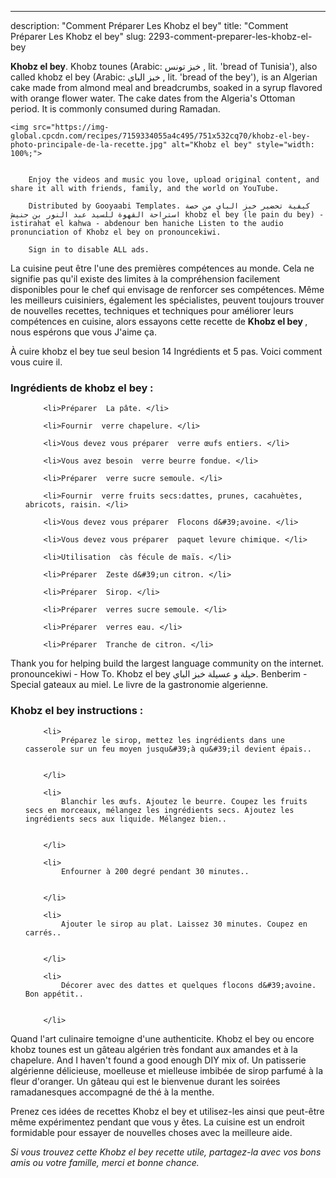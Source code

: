 ---
description: "Comment Préparer Les Khobz el bey"
title: "Comment Préparer Les Khobz el bey"
slug: 2293-comment-preparer-les-khobz-el-bey

<p>
	<strong>Khobz el bey</strong>. 
	Khobz tounes (Arabic: خبز تونس ‎, lit. &#39;bread of Tunisia&#39;), also called khobz el bey (Arabic: خبز الباي ‎, lit. &#39;bread of the bey&#39;), is an Algerian cake made from almond meal and breadcrumbs, soaked in a syrup flavored with orange flower water. The cake dates from the Algeria&#39;s Ottoman period. It is commonly consumed during Ramadan.
</p>
<p>
	
	<img src="https://img-global.cpcdn.com/recipes/7159334055a4c495/751x532cq70/khobz-el-bey-photo-principale-de-la-recette.jpg" alt="Khobz el bey" style="width: 100%;">
	
	
		Enjoy the videos and music you love, upload original content, and share it all with friends, family, and the world on YouTube.
	
		Distributed by Gooyaabi Templates. كيفية تحضير خبز الباي من حصة استراحة القهوة للسيد عبد النور بن حنيش khobz el bey (le pain du bey) - istirahat el kahwa - abdenour ben haniche Listen to the audio pronunciation of Khobz el bey on pronouncekiwi.
	
		Sign in to disable ALL ads.
	
</p>

La cuisine peut être l'une des premières compétences au monde. Cela ne signifie pas qu'il existe des limites à la compréhension facilement disponibles pour le chef qui envisage de renforcer ses compétences. Même les meilleurs cuisiniers, également les spécialistes, peuvent toujours trouver de nouvelles recettes, techniques et techniques pour améliorer leurs compétences en cuisine, alors essayons cette recette de <strong> Khobz el bey </strong>, nous espérons que vous J'aime ça.

<!--inarticleads1-->

À cuire khobz el bey tue seul besion 14 Ingrédients et 5 pas. Voici comment vous cuire il.

<h3>Ingrédients de khobz el bey :</h3>

<ol>
	
		<li>Préparer  La pâte. </li>
	
		<li>Fournir  verre chapelure. </li>
	
		<li>Vous devez vous préparer  verre œufs entiers. </li>
	
		<li>Vous avez besoin  verre beurre fondue. </li>
	
		<li>Préparer  verre sucre semoule. </li>
	
		<li>Fournir  verre fruits secs:dattes, prunes, cacahuètes, abricots, raisin. </li>
	
		<li>Vous devez vous préparer  Flocons d&#39;avoine. </li>
	
		<li>Vous devez vous préparer  paquet levure chimique. </li>
	
		<li>Utilisation  càs fécule de maïs. </li>
	
		<li>Préparer  Zeste d&#39;un citron. </li>
	
		<li>Préparer  Sirop. </li>
	
		<li>Préparer  verres sucre semoule. </li>
	
		<li>Préparer  verres eau. </li>
	
		<li>Préparer  Tranche de citron. </li>
	
</ol>

Thank you for helping build the largest language community on the internet. pronouncekiwi - How To. Khobz el bey حيلة و عسيلة خبز الباي. Benberim - Special gateaux au miel. Le livre de la gastronomie algerienne. 

<!--inarticleads2-->

<h3>Khobz el bey instructions :</h3>

<ol>
	
		<li>
			Préparez le sirop, mettez les ingrédients dans une casserole sur un feu moyen jusqu&#39;à qu&#39;il devient épais..
			
			
		</li>
	
		<li>
			Blanchir les œufs. Ajoutez le beurre. Coupez les fruits secs en morceaux, mélangez les ingrédients secs. Ajoutez les ingrédients secs aux liquide. Mélangez bien..
			
			
		</li>
	
		<li>
			Enfourner à 200 degré pendant 30 minutes..
			
			
		</li>
	
		<li>
			Ajouter le sirop au plat. Laissez 30 minutes. Coupez en carrés..
			
			
		</li>
	
		<li>
			Décorer avec des dattes et quelques flocons d&#39;avoine. Bon appétit..
			
			
		</li>
	
</ol>

Quand l&#39;art culinaire temoigne d&#39;une authenticite. Khobz el bey ou encore khobz tounes est un gâteau algérien très fondant aux amandes et à la chapelure. And I haven&#39;t found a good enough DIY mix of. Un patisserie algérienne délicieuse, moelleuse et mielleuse imbibée de sirop parfumé à la fleur d&#39;oranger. Un gâteau qui est le bienvenue durant les soirées ramadanesques accompagné de thé à la menthe. 

<!--inarticleads1-->

<p>
Prenez ces idées de recettes Khobz el bey et utilisez-les ainsi que peut-être même expérimentez pendant que vous y êtes. La cuisine est un endroit formidable pour essayer de nouvelles choses avec la meilleure aide.
</p>

<p>
<i>Si vous trouvez cette Khobz el bey recette utile, partagez-la avec vos bons amis ou votre famille, merci et bonne chance.</i>
</p>

